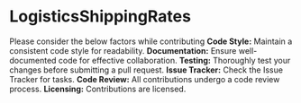 # LogisticsShippingRates
Please consider the below factors while contributing
**Code Style:**
Maintain a consistent code style for readability.
**Documentation:**
Ensure well-documented code for effective collaboration.
**Testing:**
Thoroughly test your changes before submitting a pull request.
**Issue Tracker:**
Check the Issue Tracker for tasks.
**Code Review:**
All contributions undergo a code review process.
**Licensing:**
Contributions are licensed.
